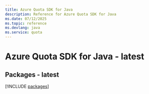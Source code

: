 ```yaml
---
title: Azure Quota SDK for Java
description: Reference for Azure Quota SDK for Java
ms.date: 07/12/2025
ms.topic: reference
ms.devlang: java
ms.service: quota
---
```

# Azure Quota SDK for Java - latest
## Packages - latest
[!INCLUDE [packages](quota-index.md)]
